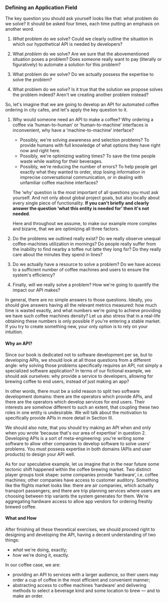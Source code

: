 ### Defining an Application Field

The key question you should ask yourself looks like that: what problem do we solve? It should be asked four times, each time putting an emphasis on another word.

  1. *What* problem do we solve? Could we clearly outline the situation in which our hypothetical API is needed by developers?

  2. What *problem* do we solve? Are we sure that the abovementioned situation poses a problem? Does someone really want to pay (literally or figuratively) to automate a solution for this problem?

  3. What problem do *we* solve? Do we actually possess the expertise to solve the problem?

  4. What problem do we *solve*? Is it true that the solution we propose solves the problem indeed? Aren't we creating another problem instead?

So, let's imagine that we are going to develop an API for automated coffee ordering in city cafes, and let's apply the key question to it.

  1. Why would someone need an API to make a coffee? Why ordering a coffee via ‘human-to-human’ or ‘human-to-machine’ interfaces is inconvenient, why have a ‘machine-to-machine’ interface?

      * Possibly, we're solving awareness and selection problems? To provide humans with full knowledge of what options they have right now and right here.
      * Possibly, we're optimizing waiting times? To save the time people waste while waiting for their beverages.
      * Possibly, we're reducing the number of errors? To help people get exactly what they wanted to order, stop losing information in imprecise conversational communication, or in dealing with unfamiliar coffee machine interfaces?

      The ‘why’ question is the most important of all questions you must ask yourself. And not only about global project goals, but also locally about every single piece of functionality. **If you can't briefly and clearly answer the question ‘what this entity is needed for’ then it's not needed**.
  
      Here and throughout we assume, to make our example more complex and bizarre, that we are optimizing all three factors.

  2. Do the problems we outlined really exist? Do we really observe unequal coffee-machines utilization in mornings? Do people really suffer from the inability to find nearby a toffee nut latte they long for? Do they really care about the minutes they spend in lines?

  3. Do we actually have a resource to solve a problem? Do we have access to a sufficient number of coffee machines and users to ensure the system's efficiency?

  4. Finally, will we really solve a problem? How we're going to quantify the impact our API makes? 

In general, there are no simple answers to those questions. Ideally, you should give answers having all the relevant metrics measured: how much time is wasted exactly, and what numbers we're going to achieve providing we have such coffee machines density? Let us also stress that in a real-life obtaining these numbers is only possible if you're entering a stable market. If you try to create something new, your only option is to rely on your intuition.

#### Why an API?

Since our book is dedicated not to software development per se, but to developing APIs, we should look at all those questions from a different angle: why solving those problems specifically requires an API, not simply a specialized software application? In terms of our fictional example, we should ask ourselves: why provide a service to developers, allowing for brewing coffee to end users, instead of just making an app?

In other words, there must be a solid reason to split two software development domains: there are the operators which provide APIs, and there are the operators which develop services for end users. Their interests are somehow different to such an extent, that coupling these two roles in one entity is undesirable. We will talk about the motivation to specifically provide APIs in more detail in Section III.

We should also note, that you should try making an API when and only when you wrote ‘because that's our area of expertise’ in question 2. Developing APIs is a sort of meta-engineering: you're writing some software to allow other companies to develop software to solve users' problems. You must possess expertise in both domains (APIs and user products) to design your API well.

As for our speculative example, let us imagine that in the near future some tectonic shift happened within the coffee brewing market. Two distinct player groups took shape: some companies provide ‘hardware’, i.e. coffee machines; other companies have access to customer auditory. Something like the flights market looks like: there are air companies, which actually transport passengers; and there are trip planning services where users are choosing between trip variants the system generates for them. We're aggregating hardware access to allow app vendors for ordering freshly brewed coffee.

#### What and How

After finishing all these theoretical exercises, we should proceed right to designing and developing the API, having a decent understanding of two things:
  * *what* we're doing, exactly;
  * *how* we're doing it, exactly.

In our coffee case, we are:
  * providing an API to services with a larger audience, so their users may order a cup of coffee in the most efficient and convenient manner;
  * abstracting access to coffee machines ‘hardware’ and delivering methods to select a beverage kind and some location to brew — and to make an order.
